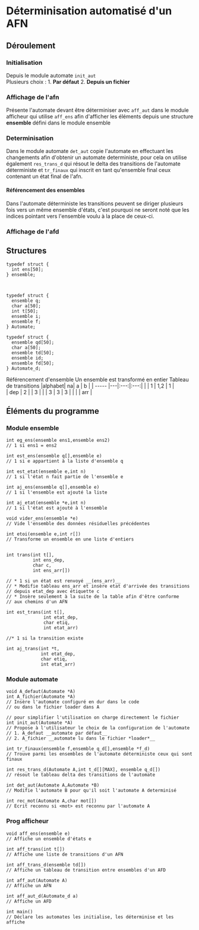 <!-- ZANGafn-->
# Déterminisation automatisé d'un AFN
## Déroulement
### Initialisation
Depuis le module automate ```init_aut```  
Plusieurs choix : 1. **Par défaut** 2. **Depuis un fichier**  
### Affichage de l'afn
Présente l'automate devant être déterminiser avec ```aff_aut``` dans le module afficheur qui utilise ```aff_ens``` afin d'afficher les éléments depuis une structure __ensemble__ défini dans le module ensemble
### Determinisation
Dans le module automate ```det_aut``` copie l'automate en effectuant les changements afin d'obtenir un automate deterministe, pour cela on utilise également ```res_trans_d``` qui résout le delta des transitions de l'automate déterministe et ```tr_finaux``` qui inscrit en tant qu'ensemble final ceux contenant un état final de l'afn.
#### Référencement des ensembles
Dans l'automate déterministe les transitions peuvent se diriger plusieurs fois vers un même ensemble d'états, c'est pourquoi ne seront noté que les indices pointant vers l'ensemble voulu à la place de ceux-ci.

### Affichage de l'afd
## Structures
```
typedef struct {  
  int ens[50];  
} ensemble;



typedef struct {  
  ensemble q;  
  char a[50];  
  int t[50];  
  ensemble i;  
  ensemble f;  
} Automate;  

typedef struct {  
  ensemble qd[50];  
  char a[50];  
  ensemble td[50];  
  ensemble id;  
  ensemble fd[50];  
} Automate_d;  
```  
Référencement d'ensemble  Un ensemble est transformé en entier
Tableau de transitions
|alphabet| na|  a  |  b  |
| -----  |---|:---:|:---:|
|        | 1 | 1,2 |  1  |  
|   dep  | 2 |     |  3  |
|        | 3 |  3  |  3  |
|        |   |    arr    |
## Éléments du programme
### Module ensemble

```
int eg_ens(ensemble ens1,ensemble ens2)
// 1 si ens1 = ens2  

int est_ens(ensemble q[],ensemble e)   
// 1 si e appartient à la liste d'ensemble q  

int est_etat(ensemble e,int n)        
// 1 si l'état n fait partie de l'ensemble e  

int aj_ens(ensemble q[],ensemble e)     
// 1 si l'ensemble est ajouté la liste  

int aj_etat(ensemble *e,int n)         
// 1 si l'état est ajouté à l'ensemble  

void vider_ens(ensemble *e)  
// Vide l'ensemble des données résiduelles précédentes

int etoi(ensemble e,int r[])
// Transforme un ensemble en une liste d'entiers


int trans(int t[],  
          int ens_dep,  
          char c,  
          int ens_arr[])  

// * 1 si un état est renvoyé __(ens_arr)__
// * Modifie tableau ens_arr et insère etat d'arrivée des transitions  
// depuis etat_dep avec étiquette c
// * Insère seulement à la suite de la table afin d'être conforme  
// aux chemins d'un AFN

int est_trans(int t[],  
              int etat_dep,  
              char etiq,  
              int etat_arr)  

//* 1 si la transition existe

int aj_trans(int *t,  
             int etat_dep,  
             char etiq,  
             int etat_arr)  
```

### Module automate

```
void A_defaut(Automate *A)
int A_fichier(Automate *A)
// Insère l'automate configuré en dur dans le code
// ou dans le fichier loader dans A  

// pour simplifier l'utilisation on charge directement le fichier
int init_aut(Automate *A)  
// Propose à l'utilisateur le choix de la configuration de l'automate  
// 1. A_defaut __automate par défaut__  
// 2. A_fichier __automate lu dans le fichier *loader*__  

int tr_finaux(ensemble f,ensemble q_d[],ensemble *f_d)  
// Trouve parmi les ensembles de l'automate déterministe ceux qui sont finaux

int res_trans_d(Automate A,int t_d[][MAX], ensemble q_d[])  
// résout le tableau delta des transitions de l'automate  

int det_aut(Automate A,Automate *B)  
// Modifie l'automate B pour qu'il soit l'automate A determinisé

int rec_mot(Automate A,char mot[])  
// Ecrit reconnu si <mot> est reconnu par l'automate A
```

### Prog afficheur

```
void aff_ens(ensemble e)  
// Affiche un ensemble d'états e  

int aff_trans(int t[])  
// Affiche une liste de transitions d'un AFN  

int aff_trans_d(ensemble td[])  
// Affiche un tableau de transition entre ensembles d'un AFD

int aff_aut(Automate A)  
// Affiche un AFN  

int aff_aut_d(Automate_d a)  
// Affiche un AFD

int main()
// Déclare les automates les initialise, les déterminise et les affiche
```  
